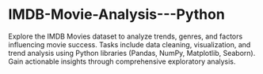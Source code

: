 # IMDB-Movie-Analysis---Python
Explore the IMDB Movies dataset to analyze trends, genres, and factors influencing movie success. Tasks include data cleaning, visualization, and trend analysis using Python libraries (Pandas, NumPy, Matplotlib, Seaborn). Gain actionable insights through comprehensive exploratory analysis.
